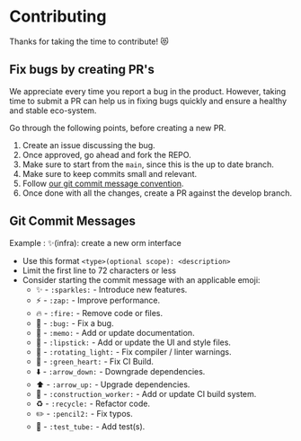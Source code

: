# Contributing

Thanks for taking the time to contribute! 😻

## Fix bugs by creating PR's

We appreciate every time you report a bug in the product. However, taking time to submit a PR can help us in fixing bugs quickly and ensure a healthy and stable eco-system.

Go through the following points, before creating a new PR.

1. Create an issue discussing the bug.
1. Once approved, go ahead and fork the REPO.
1. Make sure to start from the `main`, since this is the up to date branch.
1. Make sure to keep commits small and relevant.
1. Follow [our git commit message convention](#Git-Commit-Messages).
1. Once done with all the changes, create a PR against the develop branch.

## Git Commit Messages

Example : ✨(infra): create a new orm interface

- Use this format `<type>(optional scope): <description>`
- Limit the first line to 72 characters or less
- Consider starting the commit message with an applicable emoji: 
  - ✨ - `:sparkles:` - Introduce new features.  
  - ⚡️ - `:zap:` - Improve performance.  
  - 🔥 - `:fire:` - Remove code or files.  
  - 🐛 - `:bug:` - Fix a bug.  
  - 📝 - `:memo:` - Add or update documentation.  
  - 💄 - `:lipstick:` - Add or update the UI and style files.  
  - 🚨 - `:rotating_light:` - Fix compiler / linter warnings.  
  - 💚 - `:green_heart:` - Fix CI Build.  
  - ⬇️ - `:arrow_down:` - Downgrade dependencies.  
  - ⬆️ - `:arrow_up:` - Upgrade dependencies.  
  - 👷 - `:construction_worker:` - Add or update CI build system.  
  - ♻️ - `:recycle:` - Refactor code.  
  - ✏️ - `:pencil2:` - Fix typos.  
  - 🧪 - `:test_tube:` - Add test(s).  

